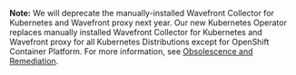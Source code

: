 **Note:** We will deprecate the manually-installed Wavefront Collector for Kubernetes and Wavefront proxy next year. Our new Kubernetes Operator replaces manually installed Wavefront Collector for Kubernetes and Wavefront proxy for all Kubernetes Distributions except for OpenShift Container Platform. For more information, see [Obsolescence and Remediation](https://docs.wavefront.com/wavefront_obsolescence_policy.html#kubernetes-integration).